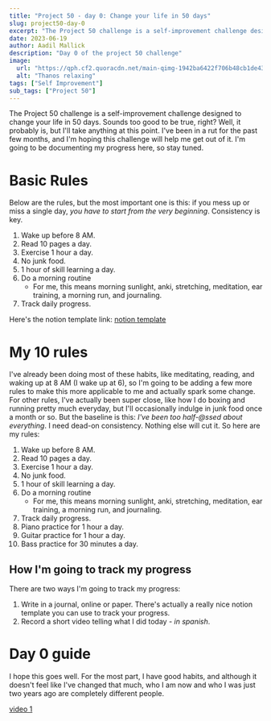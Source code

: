 ```yaml
---
title: "Project 50 - day 0: Change your life in 50 days"
slug: project50-day-0
excerpt: "The Project 50 challenge is a self-improvement challenge designed to change your life in 50 days. Sounds too good to be true, right? Well, it probably is, but I'll take anything at this point."
date: 2023-06-19
author: Aadil Mallick
description: "Day 0 of the project 50 challenge"
image:
  url: "https://qph.cf2.quoracdn.net/main-qimg-1942ba6422f706b48cb1de43e3656c3a-lq"
  alt: "Thanos relaxing"
tags: ["Self Improvement"]
sub_tags: ["Project 50"]
---
```


The Project 50 challenge is a self-improvement challenge designed to change your life in 50 days. Sounds too good to be true, right? Well, it probably is, but I'll take anything at this point. I've been in a rut for the past few months, and I'm hoping this challenge will help me get out of it. I'm going to be documenting my progress here, so stay tuned.

# Basic Rules

Below are the rules, but the most important one is this: if you mess up or miss a single day, <i>you have to start from the very beginning</i>. Consistency is key.

1. Wake up before 8 AM.
2. Read 10 pages a day.
3. Exercise 1 hour a day.
4. No junk food.
5. 1 hour of skill learning a day.
6. Do a morning routine
   - For me, this means morning sunlight, anki, stretching, meditation, ear training, a morning run, and journaling.
7. Track daily progress.

Here's the notion template link: [notion template](https://pretty-squid-62a.notion.site/PROJECT50-7fce263bd7484f3b937530ef131581ad?pvs=4)

# My 10 rules

I've already been doing most of these habits, like meditating, reading, and waking up at 8 AM (I wake up at 6), so I'm going to be adding a few more rules to make this more applicable to me and actually spark some change. For other rules, I've actually been super close, like how I do boxing and running pretty much everyday, but I'll occasionally indulge in junk food once a month or so. But the baseline is this: _I've been too half-@ssed about everything_. I need dead-on consistency. Nothing else will cut it. So here are my rules:

1. Wake up before 8 AM.
2. Read 10 pages a day.
3. Exercise 1 hour a day.
4. No junk food.
5. 1 hour of skill learning a day.
6. Do a morning routine
   - For me, this means morning sunlight, anki, stretching, meditation, ear training, a morning run, and journaling.
7. Track daily progress.
8. Piano practice for 1 hour a day.
9. Guitar practice for 1 hour a day.
10. Bass practice for 30 minutes a day.

## How I'm going to track my progress

There are two ways I'm going to track my progress:

1. Write in a journal, online or paper. There's actually a really nice notion template you can use to track your progress.
2. Record a short video telling what I did today - _in spanish_.

# Day 0 guide

I hope this goes well. For the most part, I have good habits, and although it doesn't feel like I've changed that much, who I am now and who I was just two years ago are completely different people.

[video 1](https://www.youtube.com/shorts/iVSQj6_5aLc)
